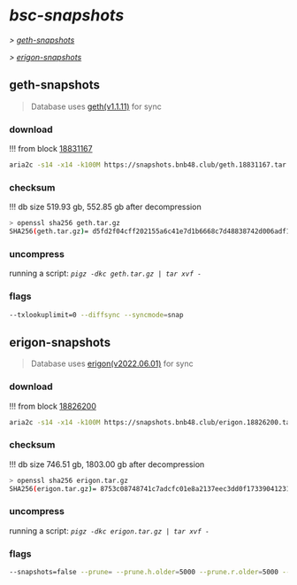 # *bsc-snapshots*


*\> [geth-snapshots](#geth-snapshots)*

*\> [erigon-snapshots](#erigon-snapshots)*


## geth-snapshots


> Database uses [geth(v1.1.11)](https://github.com/bnb-chain/bsc/releases/tag/v1.1.11) for sync


### download

<!-- begin_geth -->

!!! from block [18831167](https://bscscan.com/block/18831167)
```bash
aria2c -s14 -x14 -k100M https://snapshots.bnb48.club/geth.18831167.tar.gz -o geth.tar.gz
```


### checksum


!!! db size 519.93 gb, 552.85 gb after decompression
```bash
> openssl sha256 geth.tar.gz
SHA256(geth.tar.gz)= d5fd2f04cff202155a6c41e7d1b6668c7d48838742d006adf1d3610597a907ef
```

<!-- end_geth -->

### uncompress


running a script: _`pigz -dkc geth.tar.gz | tar xvf -`_


### flags


```bash
--txlookuplimit=0 --diffsync --syncmode=snap
```


## erigon-snapshots


> Database uses [erigon(v2022.06.01)](https://github.com/ledgerwatch/erigon/releases/tag/v2022.06.01) for sync


### download

<!-- begin_erigon -->

!!! from block [18826200](https://bscscan.com/block/18826200)
```bash
aria2c -s14 -x14 -k100M https://snapshots.bnb48.club/erigon.18826200.tar.gz -o erigon.tar.gz
```


### checksum


!!! db size 746.51 gb, 1803.00 gb after decompression
```bash
> openssl sha256 erigon.tar.gz
SHA256(erigon.tar.gz)= 8753c08748741c7adcfc01e8a2137eec3dd0f17339041231f523d8bbac6e0d7b
```

<!-- end_erigon -->

### uncompress


running a script: _`pigz -dkc erigon.tar.gz | tar xvf -`_


### flags


```bash
--snapshots=false --prune= --prune.h.older=5000 --prune.r.older=5000 --prune.t.older=5000 --prune.c.older=5000
```

